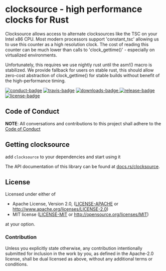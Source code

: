 # clocksource - high performance clocks for Rust

Clocksource allows access to alternate clocksources like the TSC on your Intel x86 CPU. Most modern processors support 'constant_tsc' allowing us to use this counter as a high resolution clock. The cost of reading this counter can be much lower than calls to 'clock_gettime()' - especially on virtualized environments.

Unfortunately, this requires we use nightly rust until the asm!() macro is stabilized. We provide fallback for users on stable rust, this should allow zero-cost abstraction of clock_gettime() for stable builds without benefit of the high-performance timing.

[![conduct-badge][]][conduct] [![travis-badge][]][travis] [![downloads-badge][] ![release-badge][]][crate] [![license-badge][]](#license)

[conduct-badge]: https://img.shields.io/badge/%E2%9D%A4-code%20of%20conduct-blue.svg
[travis-badge]: https://img.shields.io/travis/brayniac/clocksource/master.svg
[downloads-badge]: https://img.shields.io/crates/d/clocksource.svg
[release-badge]: https://img.shields.io/crates/v/clocksource.svg
[license-badge]: https://img.shields.io/crates/l/clocksource.svg
[conduct]: https://brayniac.github.io/conduct
[travis]: https://travis-ci.org/brayniac/clocksource
[crate]: https://crates.io/crates/clocksource
[Cargo]: https://github.com/rust-lang/cargo

## Code of Conduct

**NOTE**: All conversations and contributions to this project shall adhere to the [Code of Conduct][conduct]

## Getting clocksource

add `clocksource` to your dependencies and start using it

The API documentation of this library can be found at
[docs.rs/clocksource](https://docs.rs/clocksource/).

## License

Licensed under either of

 * Apache License, Version 2.0, ([LICENSE-APACHE](LICENSE-APACHE) or http://www.apache.org/licenses/LICENSE-2.0)
 * MIT license ([LICENSE-MIT](LICENSE-MIT) or http://opensource.org/licenses/MIT)

at your option.

### Contribution

Unless you explicitly state otherwise, any contribution intentionally
submitted for inclusion in the work by you, as defined in the Apache-2.0
license, shall be dual licensed as above, without any additional terms or
conditions.
